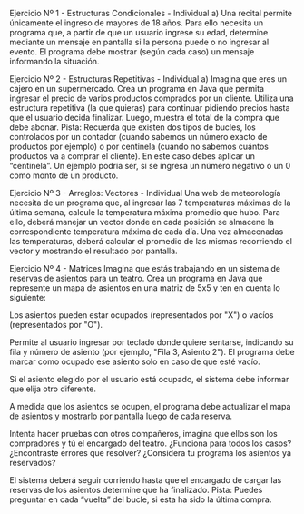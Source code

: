 Ejercicio Nº 1 - Estructuras Condicionales - Individual
a) Una recital permite únicamente el ingreso de mayores de 18 años. Para ello necesita un programa que, a partir de que un usuario ingrese su edad, determine mediante un mensaje en pantalla si la persona puede o no ingresar al evento. El programa debe mostrar (según cada caso) un mensaje informando la situación.

Ejercicio Nº 2 - Estructuras Repetitivas - Individual
a) Imagina que eres un cajero en un supermercado. Crea un programa en Java que permita ingresar el precio de varios productos comprados por un cliente.
Utiliza una estructura repetitiva (la que quieras) para continuar pidiendo precios hasta que el usuario decida finalizar. Luego, muestra el total de la compra que debe abonar.
Pista: Recuerda que existen dos tipos de bucles, los controlados por un contador (cuando sabemos un número exacto de productos por ejemplo) o por centinela (cuando no sabemos cuántos productos va a comprar el cliente). En este caso debes aplicar un “centinela”. Un ejemplo podría ser, si se ingresa un número negativo o un 0 como monto de un producto.

Ejercicio Nº 3 - Arreglos: Vectores - Individual
Una web de meteorología necesita de un programa que, al ingresar las 7 temperaturas máximas de la última semana, calcule la temperatura máxima promedio que hubo.
Para ello, deberá manejar un vector donde en cada posición se almacene la correspondiente temperatura máxima de cada día. Una vez almacenadas las temperaturas, deberá calcular el promedio de las mismas recorriendo el vector y mostrando el resultado por pantalla.

Ejercicio Nº 4 - Matrices
Imagina que estás trabajando en un sistema de reservas de asientos para un teatro. Crea un programa en Java que represente un mapa de asientos en una matriz de 5x5 y ten en cuenta lo siguiente:


Los asientos pueden estar ocupados (representados por "X") o vacíos (representados por "O").


Permite al usuario ingresar por teclado donde quiere sentarse, indicando su fila y número de asiento (por ejemplo, "Fila 3, Asiento 2"). El programa debe marcar como ocupado ese asiento solo en caso de que esté vacío.


Si el asiento elegido por el usuario está ocupado, el sistema debe informar que elija otro diferente.


A medida que los asientos se ocupen, el programa debe actualizar el mapa de asientos y mostrarlo por pantalla luego de cada reserva.


Intenta hacer pruebas con otros compañeros, imagina que ellos son los compradores y tú el encargado del teatro. ¿Funciona para todos los casos? ¿Encontraste errores que resolver? ¿Considera tu programa los asientos ya reservados?


El sistema deberá seguir corriendo hasta que el encargado de cargar las reservas de los asientos determine que ha finalizado.
Pista: Puedes preguntar en cada “vuelta” del bucle, si esta ha sido la última compra.